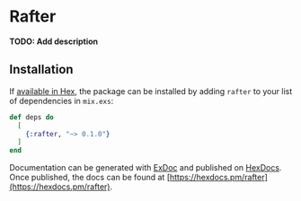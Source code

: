# Rafter

**TODO: Add description**

## Installation

If [available in Hex](https://hex.pm/docs/publish), the package can be installed
by adding `rafter` to your list of dependencies in `mix.exs`:

```elixir
def deps do
  [
    {:rafter, "~> 0.1.0"}
  ]
end
```

Documentation can be generated with [ExDoc](https://github.com/elixir-lang/ex_doc)
and published on [HexDocs](https://hexdocs.pm). Once published, the docs can
be found at [https://hexdocs.pm/rafter](https://hexdocs.pm/rafter).

